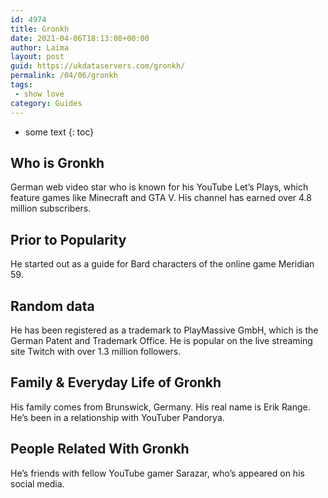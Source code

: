 ```yaml
---
id: 4974
title: Gronkh
date: 2021-04-06T18:13:08+00:00
author: Laima
layout: post
guid: https://ukdataservers.com/gronkh/
permalink: /04/06/gronkh
tags:
 - show love
category: Guides
---
```


* some text
{: toc}


## Who is Gronkh
                  
                  
                  
German web video star who is known for his YouTube Let&#8217;s Plays, which feature games like Minecraft and GTA V. His channel has earned over 4.8 million subscribers. 
                  
              
            
              
            
                
                
                
## Prior to Popularity
                  
                  
                  
He started out as a guide for Bard characters of the online game Meridian 59.
                  
              
            
              
            
                
                
                
## Random data
                  
                  
                  
He has been registered as a trademark to PlayMassive GmbH, which is the German Patent and Trademark Office. He is popular on the live streaming site Twitch with over 1.3 million followers. 
                  
              
            
              
            
                
                
                
## Family & Everyday Life of Gronkh
                  
                  
                  
His family comes from Brunswick, Germany. His real name is Erik Range. He&#8217;s been in a relationship with YouTuber Pandorya.
                  
              
            
              
            
                
                
                
## People Related With Gronkh
                  
                  
                  
He&#8217;s friends with fellow YouTube gamer Sarazar, who&#8217;s appeared on his social media.
                  
              
            
              
            
                
              
            
              
              
            
            
              
            
          
          
          